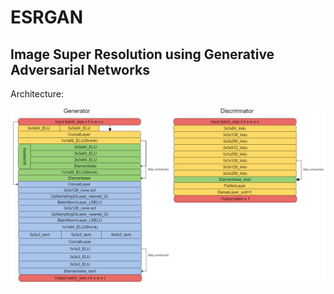 # ESRGAN
## Image Super Resolution using Generative Adversarial Networks

Architecture:

![Alt text](/img/ESRGAN2m.png)


